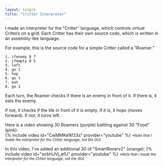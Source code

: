 ```yaml
---
layout: single
title: "Critter Interpreter"
---
```


I made an interpreter for the "Critter" language, which controls virtual Critters on a grid. Each Critter has their own source code, which is written in an assembly-like language.

For example, this is the source code for a simple Critter called a "Roamer."

```
1. ifenemy 0 7
2. ifempty 0 5
3. left
4. go 1
5. hop
6. go 1
7. eat
8. go 1
```

Each turn, the Roamer checks if there is an enemy in front of it. If there is, it eats the enemy.

If not, it checks if the tile in front of it is empty. If it is, it hops (moves forward). If not, it turns left.

Here is a video showing 30 Roamers (purple) battling against 30 "Food" (pink):  
{% include video id="CwMMKeNf33s" provider="youtube" %}
<small>*\*Note that I made the interpreter for the Critter language, not the GUI.*</small>

In this video, I've added an additional 30 of "SmartRoverv2" (orange):
{% include video id="wrbHJVj_efU" provider="youtube" %}
<small>*\*Note that I made the interpreter for the Critter language, not the GUI.*</small>
